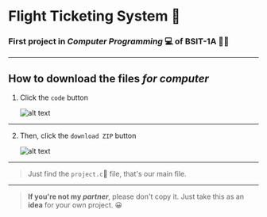 # Flight Ticketing System :flight_departure:
### First project in *Computer Programming*	:computer: of BSIT-1A 	:student:
---
##       How to download the files *for computer*
1. Click the `code` button

   ![alt text](https://scontent.fmnl17-2.fna.fbcdn.net/v/t1.15752-9/135023651_1074092183015941_1563172731779669106_n.png?_nc_cat=107&ccb=2&_nc_sid=ae9488&_nc_ohc=FnrvCE_brEYAX8tBKR3&_nc_ht=scontent.fmnl17-2.fna&oh=486527436f55eae7a3730f881c566371&oe=60145758 "Code Button")
  
 ---
  
2. Then, click the `download ZIP` button

   ![alt text](https://scontent.fmnl17-2.fna.fbcdn.net/v/t1.15752-9/134923210_686695702008501_8769054572082660874_n.png?_nc_cat=111&ccb=2&_nc_sid=ae9488&_nc_ohc=iGG3ylCt1DkAX94Hva2&_nc_ht=scontent.fmnl17-2.fna&oh=56548e80a8c1268b81fc3d0190887e6e&oe=601422AA "Download ZIP button")
   
---

> Just find the `project.c`:open_file_folder: file, that's our main file.
---
> **If you're not my *partner***, please don't copy it. Just take this as an **idea** for your own project. :grinning:
